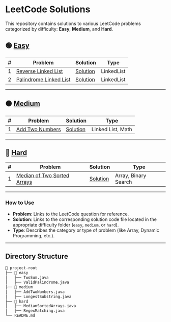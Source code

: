 # LeetCode Solutions

This repository contains solutions to various LeetCode problems categorized by difficulty: **Easy**, **Medium**, and **Hard**.

## 🟢 [Easy](easy)

| #   | Problem                                                                                     | Solution                                              | Type       |
| --- | ------------------------------------------------------------------------------------------- | ----------------------------------------------------- | ---------- |
| 1   | [Reverse Linked List](https://leetcode.com/problems/reverse-linked-list/description/)       | [Solution](easy/reverse-linked-list/Solution.java)    | LinkedList |
| 2   | [Palindrome Linked List](https://leetcode.com/problems/palindrome-linked-list/description/) | [Solution](easy/palindrome-linked-list/Solution.java) | LinkedList |

---

## 🟠 [Medium](medium)

| #   | Problem                                                          | Solution                                   | Type              |
| --- | ---------------------------------------------------------------- | ------------------------------------------ | ----------------- |
| 1   | [Add Two Numbers](https://leetcode.com/problems/add-two-numbers) | [Solution](./solutions/add_two_numbers.py) | Linked List, Math |

---

## 🔴 [Hard](hard)

| #   | Problem                                                                                  | Solution                                        | Type                 |
| --- | ---------------------------------------------------------------------------------------- | ----------------------------------------------- | -------------------- |
| 1   | [Median of Two Sorted Arrays](https://leetcode.com/problems/median-of-two-sorted-arrays) | [Solution](./solutions/median_sorted_arrays.py) | Array, Binary Search |

---

### How to Use

- **Problem**: Links to the LeetCode question for reference.
- **Solution**: Links to the corresponding solution code file located in the appropriate difficulty folder (`easy`, `medium`, or `hard`).
- **Type**: Describes the category or type of problem (like Array, Dynamic Programming, etc.).

---

## Directory Structure

```bash
📂 project-root
├── 📂 easy
│   ├── TwoSum.java
│   ├── ValidPalindrome.java
├── 📂 medium
│   ├── AddTwoNumbers.java
│   ├── LongestSubstring.java
├── 📂 hard
│   ├── MedianSortedArrays.java
│   ├── RegexMatching.java
└── README.md
```
